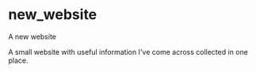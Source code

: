 # new_website
A new website 

A small website with useful information I've come across collected in one place.